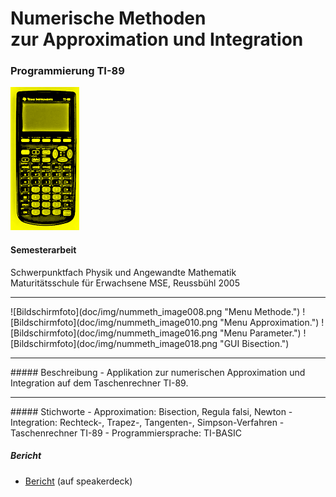 # Numerische Methoden <br>zur Approximation und Integration
### Programmierung TI-89

![Bildschirmfoto](doc/TI-89_pocket_calculator_small.png)
#### Semesterarbeit

Schwerpunktfach Physik und Angewandte Mathematik<br>
Maturitätsschule für Erwachsene MSE, Reussbühl 2005
<hr>
![Bildschirmfoto](doc/img/nummeth_image008.png "Menu Methode.")
![Bildschirmfoto](doc/img/nummeth_image010.png "Menu Approximation.")
![Bildschirmfoto](doc/img/nummeth_image016.png "Menu Parameter.")
![Bildschirmfoto](doc/img/nummeth_image018.png "GUI Bisection.")
<hr>
##### Beschreibung
- Applikation zur numerischen Approximation und Integration auf dem Taschenrechner TI-89.

<hr>
##### Stichworte
- Approximation: Bisection, Regula falsi, Newton
- Integration: Rechteck-, Trapez-, Tangenten-, Simpson-Verfahren
- Taschenrechner TI-89
- Programmiersprache: TI-BASIC

##### Bericht
- <a target="_blank" href="https://speakerdeck.com/brugr9/numerische-methoden-approximation-und-integration-bericht">Bericht</a> (auf speakerdeck)

